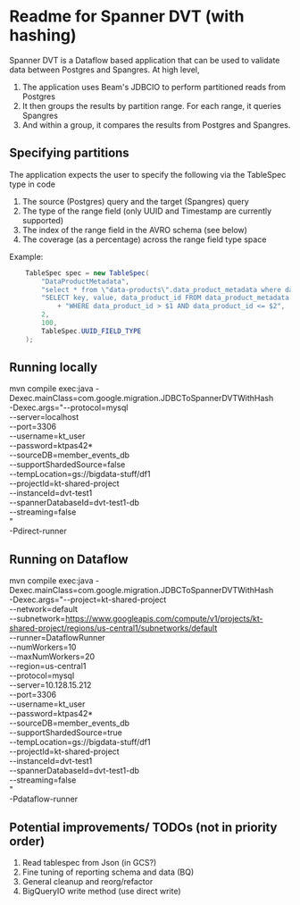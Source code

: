 # Readme for Spanner DVT (with hashing)

Spanner DVT is a Dataflow based application that can be used to validate data between Postgres and Spangres. At high level,
1. The application uses Beam's JDBCIO to perform partitioned reads from Postgres
2. It then groups the results by partition range. For each range, it queries Spangres
3. And within a group, it compares the results from Postgres and Spangres.

## Specifying partitions

The application expects the user to specify the following via the TableSpec type in code

1. The source (Postgres) query and the target (Spangres) query
2. The type of the range field (only UUID and Timestamp are currently supported)
3. The index of the range field in the AVRO schema (see below)
4. The coverage (as a percentage) across the range field type space

Example:

```java
    TableSpec spec = new TableSpec(
        "DataProductMetadata",
        "select * from \"data-products\".data_product_metadata where data_product_id > uuid(?) and data_product_id <= uuid(?)",
        "SELECT key, value, data_product_id FROM data_product_metadata "
            + "WHERE data_product_id > $1 AND data_product_id <= $2",
        2,
        100,
        TableSpec.UUID_FIELD_TYPE
    );
```

## Running locally

mvn compile exec:java -Dexec.mainClass=com.google.migration.JDBCToSpannerDVTWithHash \
-Dexec.args="--protocol=mysql \
--server=localhost \
--port=3306 \
--username=kt_user \
--password=ktpas42* \
--sourceDB=member_events_db \
--supportShardedSource=false \
--tempLocation=gs://bigdata-stuff/df1 \
--projectId=kt-shared-project \
--instanceId=dvt-test1 \
--spannerDatabaseId=dvt-test1-db \
--streaming=false \
" \
-Pdirect-runner

## Running on Dataflow

mvn compile exec:java -Dexec.mainClass=com.google.migration.JDBCToSpannerDVTWithHash \
-Dexec.args="--project=kt-shared-project \
--network=default \
--subnetwork=https://www.googleapis.com/compute/v1/projects/kt-shared-project/regions/us-central1/subnetworks/default \
--runner=DataflowRunner \
--numWorkers=10 \
--maxNumWorkers=20 \
--region=us-central1 \
--protocol=mysql \
--server=10.128.15.212 \
--port=3306 \
--username=kt_user \
--password=ktpas42* \
--sourceDB=member_events_db \
--supportShardedSource=true \
--tempLocation=gs://bigdata-stuff/df1 \
--projectId=kt-shared-project \
--instanceId=dvt-test1 \
--spannerDatabaseId=dvt-test1-db \
--streaming=false \
" \
-Pdataflow-runner

## Potential improvements/ TODOs (not in priority order)
1. Read tablespec from Json (in GCS?)
2. Fine tuning of reporting schema and data (BQ)
3. General cleanup and reorg/refactor
4. BigQueryIO write method (use direct write)